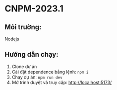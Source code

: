 # CNPM-2023.1

## Môi trường:

Nodejs

## Hướng dẫn chạy:

1. Clone dự án
2. Cài đặt dependence bằng lệnh: `npm i`
3. Chạy dự án: `npm run dev`
4. Mở trình duyệt và truy cập: <http://localhost:5173/>
